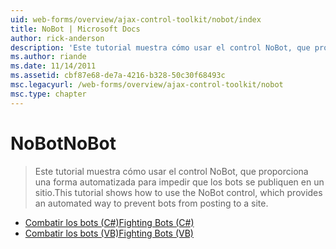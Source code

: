 ```yaml
---
uid: web-forms/overview/ajax-control-toolkit/nobot/index
title: NoBot | Microsoft Docs
author: rick-anderson
description: 'Este tutorial muestra cómo usar el control NoBot, que proporciona una forma automatizada para impedir que los bots se publiquen en un sitio.'
ms.author: riande
ms.date: 11/14/2011
ms.assetid: cbf87e68-de7a-4216-b328-50c30f68493c
msc.legacyurl: /web-forms/overview/ajax-control-toolkit/nobot
msc.type: chapter
---
```

<a name="nobot"></a><span data-ttu-id="f7827-103">NoBot</span><span class="sxs-lookup"><span data-stu-id="f7827-103">NoBot</span></span>
====================
> <span data-ttu-id="f7827-104">Este tutorial muestra cómo usar el control NoBot, que proporciona una forma automatizada para impedir que los bots se publiquen en un sitio.</span><span class="sxs-lookup"><span data-stu-id="f7827-104">This tutorial shows how to use the NoBot control, which provides an automated way to prevent bots from posting to a site.</span></span>


- [<span data-ttu-id="f7827-105">Combatir los bots (C#)</span><span class="sxs-lookup"><span data-stu-id="f7827-105">Fighting Bots (C#)</span></span>](fighting-bots-cs.md)
- [<span data-ttu-id="f7827-106">Combatir los bots (VB)</span><span class="sxs-lookup"><span data-stu-id="f7827-106">Fighting Bots (VB)</span></span>](fighting-bots-vb.md)
